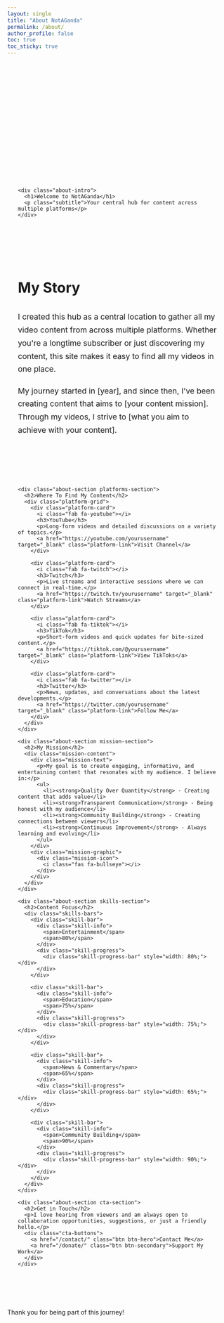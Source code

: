 ```yaml
---
layout: single
title: "About NotAGanda"
permalink: /about/
author_profile: false
toc: true
toc_sticky: true
---
```


<div class="about-page">
  <div class="about-header">
    <div class="profile-image">
      <!-- Replace with your actual profile image -->
      <div class="profile-image-placeholder">
        <i class="fas fa-user"></i>
      </div>
    </div>
    
    <div class="about-intro">
      <h1>Welcome to NotAGanda</h1>
      <p class="subtitle">Your central hub for content across multiple platforms</p>
    </div>
  </div>

  <div class="about-content">
    <div class="about-section">
      <h2>My Story</h2>
      <p>I created this hub as a central location to gather all my video content from across multiple platforms. Whether you're a longtime subscriber or just discovering my content, this site makes it easy to find all my videos in one place.</p>
      <p>My journey started in [year], and since then, I've been creating content that aims to [your content mission]. Through my videos, I strive to [what you aim to achieve with your content].</p>
    </div>

    <div class="about-section platforms-section">
      <h2>Where To Find My Content</h2>
      <div class="platform-grid">
        <div class="platform-card">
          <i class="fab fa-youtube"></i>
          <h3>YouTube</h3>
          <p>Long-form videos and detailed discussions on a variety of topics.</p>
          <a href="https://youtube.com/yourusername" target="_blank" class="platform-link">Visit Channel</a>
        </div>
        
        <div class="platform-card">
          <i class="fab fa-twitch"></i>
          <h3>Twitch</h3>
          <p>Live streams and interactive sessions where we can connect in real-time.</p>
          <a href="https://twitch.tv/yourusername" target="_blank" class="platform-link">Watch Streams</a>
        </div>
        
        <div class="platform-card">
          <i class="fab fa-tiktok"></i>
          <h3>TikTok</h3>
          <p>Short-form videos and quick updates for bite-sized content.</p>
          <a href="https://tiktok.com/@yourusername" target="_blank" class="platform-link">View TikToks</a>
        </div>
        
        <div class="platform-card">
          <i class="fab fa-twitter"></i>
          <h3>Twitter</h3>
          <p>News, updates, and conversations about the latest developments.</p>
          <a href="https://twitter.com/yourusername" target="_blank" class="platform-link">Follow Me</a>
        </div>
      </div>
    </div>
    
    <div class="about-section mission-section">
      <h2>My Mission</h2>
      <div class="mission-content">
        <div class="mission-text">
          <p>My goal is to create engaging, informative, and entertaining content that resonates with my audience. I believe in:</p>
          <ul>
            <li><strong>Quality Over Quantity</strong> - Creating content that adds value</li>
            <li><strong>Transparent Communication</strong> - Being honest with my audience</li>
            <li><strong>Community Building</strong> - Creating connections between viewers</li>
            <li><strong>Continuous Improvement</strong> - Always learning and evolving</li>
          </ul>
        </div>
        <div class="mission-graphic">
          <div class="mission-icon">
            <i class="fas fa-bullseye"></i>
          </div>
        </div>
      </div>
    </div>
    
    <div class="about-section skills-section">
      <h2>Content Focus</h2>
      <div class="skills-bars">
        <div class="skill-bar">
          <div class="skill-info">
            <span>Entertainment</span>
            <span>80%</span>
          </div>
          <div class="skill-progress">
            <div class="skill-progress-bar" style="width: 80%;"></div>
          </div>
        </div>
        
        <div class="skill-bar">
          <div class="skill-info">
            <span>Education</span>
            <span>75%</span>
          </div>
          <div class="skill-progress">
            <div class="skill-progress-bar" style="width: 75%;"></div>
          </div>
        </div>
        
        <div class="skill-bar">
          <div class="skill-info">
            <span>News & Commentary</span>
            <span>65%</span>
          </div>
          <div class="skill-progress">
            <div class="skill-progress-bar" style="width: 65%;"></div>
          </div>
        </div>
        
        <div class="skill-bar">
          <div class="skill-info">
            <span>Community Building</span>
            <span>90%</span>
          </div>
          <div class="skill-progress">
            <div class="skill-progress-bar" style="width: 90%;"></div>
          </div>
        </div>
      </div>
    </div>
    
    <div class="about-section cta-section">
      <h2>Get in Touch</h2>
      <p>I love hearing from viewers and am always open to collaboration opportunities, suggestions, or just a friendly hello.</p>
      <div class="cta-buttons">
        <a href="/contact/" class="btn btn-hero">Contact Me</a>
        <a href="/donate/" class="btn btn-secondary">Support My Work</a>
      </div>
    </div>
  </div>
</div>

<style>
  .about-page {
    max-width: 1000px;
    margin: 0 auto 5rem;
    padding: 0 1.5rem;
  }
  
  .about-header {
    display: flex;
    align-items: center;
    gap: 2.5rem;
    margin: 4rem 0 5rem;
    flex-wrap: wrap;
  }
  
  .profile-image {
    flex: 0 0 180px;
    height: 180px;
    border-radius: 50%;
    overflow: hidden;
    box-shadow: var(--shadow-md);
    border: 3px solid var(--color-bg-tertiary);
    position: relative;
  }
  
  .profile-image-placeholder {
    width: 100%;
    height: 100%;
    background: var(--gradient-secondary);
    display: flex;
    align-items: center;
    justify-content: center;
  }
  
  .profile-image-placeholder i {
    font-size: 80px;
    color: rgba(255, 255, 255, 0.8);
  }
  
  .about-intro {
    flex: 1;
  }
  
  .about-intro h1 {
    font-size: 2.8rem;
    margin: 0 0 1rem;
    color: var(--color-text-primary);
  }
  
  .about-intro .subtitle {
    font-size: 1.4rem;
    margin: 0;
    color: var(--color-text-secondary);
    font-weight: 300;
  }
  
  .about-content {
    display: flex;
    flex-direction: column;
    gap: 5rem;
  }
  
  .about-section {
    position: relative;
  }
  
  .about-section h2 {
    font-size: 2rem;
    margin-bottom: 1.5rem;
    color: var(--color-text-primary);
    position: relative;
    padding-bottom: 0.5rem;
  }
  
  .about-section h2::after {
    content: '';
    position: absolute;
    bottom: 0;
    left: 0;
    width: 80px;
    height: 4px;
    background: var(--gradient-primary);
    border-radius: 2px;
  }
  
  .about-section p {
    font-size: 1.1rem;
    line-height: 1.7;
    color: var(--color-text-secondary);
    margin-bottom: 1.2rem;
  }
  
  /* Platforms Section */
  .platform-grid {
    display: grid;
    grid-template-columns: repeat(auto-fill, minmax(200px, 1fr));
    gap: 2rem;
    margin-top: 2rem;
  }
  
  .platform-card {
    background-color: var(--color-bg-secondary);
    border-radius: 10px;
    padding: 2rem 1.5rem;
    text-align: center;
    transition: transform var(--transition-medium), box-shadow var(--transition-medium);
    position: relative;
    overflow: hidden;
    box-shadow: var(--shadow-sm);
  }
  
  .platform-card::before {
    content: '';
    position: absolute;
    top: 0;
    left: 0;
    width: 100%;
    height: 5px;
    background: var(--gradient-primary);
    opacity: 0;
    transition: opacity var(--transition-medium);
  }
  
  .platform-card:hover {
    transform: translateY(-10px);
    box-shadow: var(--shadow-md);
  }
  
  .platform-card:hover::before {
    opacity: 1;
  }
  
  .platform-card i {
    font-size: 2.5rem;
    margin-bottom: 1rem;
    color: var(--color-accent-primary);
  }
  
  .platform-card h3 {
    font-size: 1.3rem;
    margin-bottom: 0.8rem;
    color: var(--color-text-primary);
  }
  
  .platform-card p {
    font-size: 0.95rem;
    color: var(--color-text-secondary);
    margin-bottom: 1.5rem;
  }
  
  .platform-link {
    display: inline-flex;
    align-items: center;
    font-weight: 500;
    color: var(--color-accent-tertiary) !important;
    transition: all var(--transition-fast);
  }
  
  .platform-link::after {
    content: '→';
    opacity: 0;
    margin-left: 0;
    transition: opacity var(--transition-fast), margin-left var(--transition-fast);
  }
  
  .platform-card:hover .platform-link::after {
    opacity: 1;
    margin-left: 5px;
  }
  
  /* Mission Section */
  .mission-content {
    display: flex;
    gap: 3rem;
    align-items: center;
    flex-wrap: wrap;
  }
  
  .mission-text {
    flex: 2 1 400px;
  }
  
  .mission-text ul {
    padding-left: 1.5rem;
  }
  
  .mission-text li {
    margin-bottom: 0.8rem;
    color: var(--color-text-secondary);
  }
  
  .mission-text li strong {
    color: var(--color-text-primary);
  }
  
  .mission-graphic {
    flex: 1 1 200px;
    display: flex;
    justify-content: center;
  }
  
  .mission-icon {
    width: 150px;
    height: 150px;
    border-radius: 50%;
    background: var(--gradient-secondary);
    display: flex;
    align-items: center;
    justify-content: center;
  }
  
  .mission-icon i {
    font-size: 70px;
    color: rgba(255, 255, 255, 0.9);
  }
  
  /* Skills Section */
  .skills-bars {
    margin-top: 2rem;
  }
  
  .skill-bar {
    margin-bottom: 1.5rem;
  }
  
  .skill-info {
    display: flex;
    justify-content: space-between;
    margin-bottom: 0.5rem;
  }
  
  .skill-info span {
    color: var(--color-text-secondary);
    font-weight: 500;
  }
  
  .skill-progress {
    height: 10px;
    background-color: var(--color-bg-tertiary);
    border-radius: 5px;
    overflow: hidden;
  }
  
  .skill-progress-bar {
    height: 100%;
    background: var(--gradient-primary);
    border-radius: 5px;
    animation: progress 1.5s ease-in-out;
  }
  
  @keyframes progress {
    0% {
      width: 0%;
    }
  }
  
  /* CTA Section */
  .cta-section {
    text-align: center;
    background-color: var(--color-bg-secondary);
    padding: 3rem;
    border-radius: 12px;
    margin-top: 2rem;
    box-shadow: var(--shadow-sm);
  }
  
  .cta-section h2 {
    text-align: center;
  }
  
  .cta-section h2::after {
    left: 50%;
    transform: translateX(-50%);
  }
  
  .cta-buttons {
    display: flex;
    gap: 1.5rem;
    justify-content: center;
    margin-top: 2rem;
  }
  
  @media (max-width: 768px) {
    .about-header {
      flex-direction: column;
      align-items: center;
      text-align: center;
      gap: 1.5rem;
    }
    
    .about-intro h1 {
      font-size: 2.2rem;
    }
    
    .about-section h2 {
      font-size: 1.8rem;
    }
    
    .about-section h2::after {
      left: 50%;
      transform: translateX(-50%);
    }
    
    .platform-grid {
      grid-template-columns: repeat(auto-fill, minmax(180px, 1fr));
    }
    
    .about-section {
      text-align: center;
    }
    
    .mission-content {
      flex-direction: column;
      gap: 2rem;
    }
    
    .mission-text ul {
      text-align: left;
    }
    
    .cta-buttons {
      flex-direction: column;
      gap: 1rem;
    }
    
    .cta-buttons .btn {
      width: 100%;
    }
  }
</style>

Thank you for being part of this journey! 
